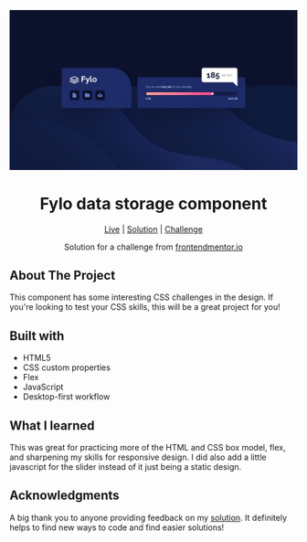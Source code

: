 ![Fylo data storage component](https://github.com/NathanRayM/Front-End-Mentor-Fylo-data-storage-component/blob/main/desktop-design.jpg)

<h1 align="center">Fylo data storage component</h1>

<div align="center">

[Live](https://nathanraym.github.io/Front-End-Mentor-Fylo-data-storage-component/)
| [Solution](https://github.com/NathanRayM/Front-End-Mentor-Fylo-data-storage-component.git)
| [Challenge](https://www.frontendmentor.io/challenges/fylo-data-storage-component-1dZPRbV5n)

Solution for a challenge from [frontendmentor.io](https://www.frontendmentor.io/)

</div>

## About The Project

This component has some interesting CSS challenges in the design. If you're looking to test your CSS skills, this will be a great project for you!

## Built with

- HTML5
- CSS custom properties
- Flex
- JavaScript
- Desktop-first workflow

## What I learned

This was great for practicing more of the HTML and CSS box model, flex, and sharpening my skills for responsive design. I did also add a little javascript for the slider instead of it just being a static design.

## Acknowledgments

A big thank you to anyone providing feedback on my [solution](https://www.frontendmentor.io/solutions/clipboard-landing-page---using-responsive-html-css-and-a-little-js-5aeXQ4pTQU). It definitely helps to find new ways to code and find easier solutions!
